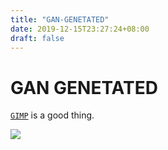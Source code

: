 ```yaml
---
title: "GAN-GENETATED"
date: 2019-12-15T23:27:24+08:00
draft: false
---
```


# GAN GENETATED
[`GIMP`](https://www.gimp.org/) is a good thing.

![](http://cdn.nemoworks.info/ycao.cc/images/GAN-GENERATED.jpg)
